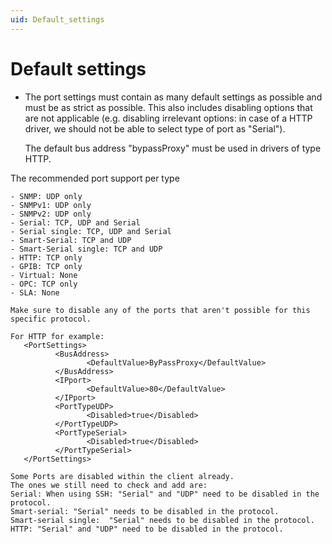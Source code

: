 ```yaml
---
uid: Default_settings
---
```


# Default settings

- The port settings must contain as many default settings as possible and must be as strict as possible. This also includes disabling options that are not applicable (e.g. disabling irrelevant options: in case of a HTTP driver, we should not be able to select type of port as "Serial").

    The default bus address "bypassProxy" must be used in drivers of type HTTP.

The recommended port support per type

    - SNMP: UDP only
    - SNMPv1: UDP only
    - SNMPv2: UDP only
    - Serial: TCP, UDP and Serial
    - Serial single: TCP, UDP and Serial
    - Smart-Serial: TCP and UDP
    - Smart-Serial single: TCP and UDP
    - HTTP: TCP only
    - GPIB: TCP only
    - Virtual: None
    - OPC: TCP only
    - SLA: None

    Make sure to disable any of the ports that aren't possible for this specific protocol.

    For HTTP for example:
       <PortSettings>
              <BusAddress>
                     <DefaultValue>ByPassProxy</DefaultValue>
              </BusAddress>
              <IPport>
                     <DefaultValue>80</DefaultValue>
              </IPport>
              <PortTypeUDP>
                     <Disabled>true</Disabled>
              </PortTypeUDP>
              <PortTypeSerial>
                     <Disabled>true</Disabled>
              </PortTypeSerial>
       </PortSettings>

    Some Ports are disabled within the client already.
    The ones we still need to check and add are:
    Serial: When using SSH: "Serial" and "UDP" need to be disabled in the protocol.
    Smart-serial: "Serial" needs to be disabled in the protocol.
    Smart-serial single:  "Serial" needs to be disabled in the protocol.
    HTTP: "Serial" and "UDP" need to be disabled in the protocol.
